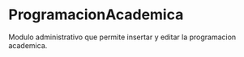 # ProgramacionAcademica
Modulo administrativo que permite insertar y editar la programacion academica.
